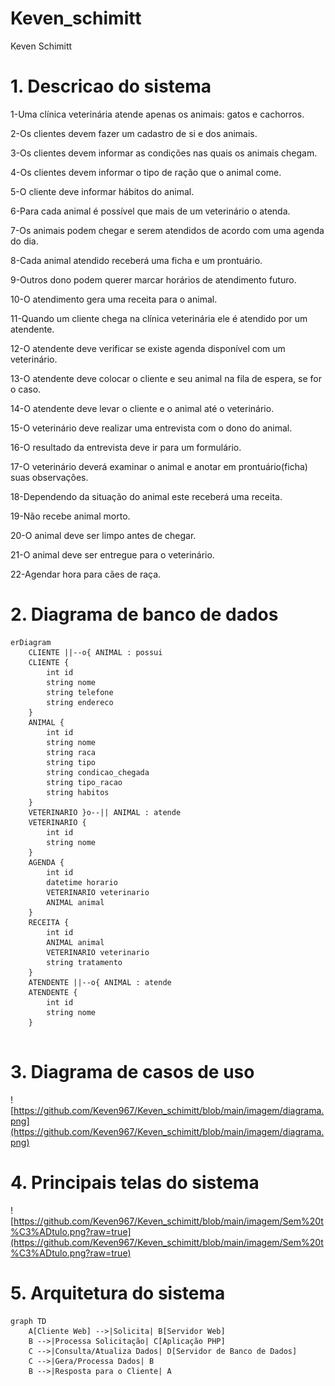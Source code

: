 # Keven_schimitt

Keven Schimitt

# 1. Descricao do sistema

1-Uma clínica veterinária atende apenas os animais: gatos e cachorros. 

2-Os clientes devem fazer um cadastro de si e dos animais. 

3-Os clientes devem informar as condições nas quais os animais chegam. 

4-Os clientes devem informar o tipo de ração que o animal come. 

5-O cliente deve informar hábitos do animal. 

6-Para cada animal é possível que mais de um veterinário o atenda. 

7-Os animais podem chegar e serem atendidos de acordo com uma agenda do dia.

8-Cada animal atendido receberá uma ficha e um prontuário.

9-Outros dono podem querer marcar horários de atendimento futuro. 

10-O atendimento gera uma receita para o animal. 

11-Quando um cliente chega na clínica veterinária ele é atendido por um atendente. 

12-O atendente deve verificar se existe agenda disponível com um veterinário. 

13-O atendente deve colocar o cliente e seu animal na fila de espera, se for o caso. 

14-O atendente deve levar o cliente e o animal até o veterinário. 

15-O veterinário deve realizar uma entrevista com o dono do animal. 

16-O resultado da entrevista deve ir para um formulário.

17-O veterinário deverá examinar o animal e anotar em prontuário(ficha) suas observações. 

18-Dependendo da situação do animal este receberá uma receita.

19-Não recebe animal morto.

20-O animal deve ser limpo antes de chegar.

21-O animal deve ser entregue para o veterinário.

22-Agendar hora para cães de raça.




# 2. Diagrama de banco de dados

```mermaid
erDiagram
    CLIENTE ||--o{ ANIMAL : possui
    CLIENTE {
        int id
        string nome
        string telefone
        string endereco
    }
    ANIMAL {
        int id
        string nome
        string raca
        string tipo
        string condicao_chegada
        string tipo_racao
        string habitos
    }
    VETERINARIO }o--|| ANIMAL : atende
    VETERINARIO {
        int id
        string nome
    }
    AGENDA {
        int id
        datetime horario
        VETERINARIO veterinario
        ANIMAL animal
    }
    RECEITA {
        int id
        ANIMAL animal
        VETERINARIO veterinario
        string tratamento
    }
    ATENDENTE ||--o{ ANIMAL : atende
    ATENDENTE {
        int id
        string nome
    }


```

# 3. Diagrama de casos de uso

![https://github.com/Keven967/Keven_schimitt/blob/main/imagem/diagrama.png](https://github.com/Keven967/Keven_schimitt/blob/main/imagem/diagrama.png)


# 4. Principais telas do sistema
![https://github.com/Keven967/Keven_schimitt/blob/main/imagem/Sem%20t%C3%ADtulo.png?raw=true](https://github.com/Keven967/Keven_schimitt/blob/main/imagem/Sem%20t%C3%ADtulo.png?raw=true)  
# 5. Arquitetura do sistema
```mermaid
graph TD
    A[Cliente Web] -->|Solicita| B[Servidor Web]
    B -->|Processa Solicitação| C[Aplicação PHP]
    C -->|Consulta/Atualiza Dados| D[Servidor de Banco de Dados]
    C -->|Gera/Processa Dados| B
    B -->|Resposta para o Cliente| A
```

